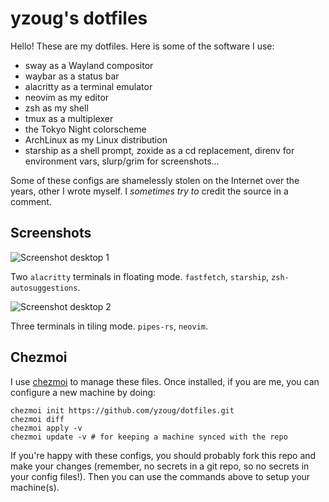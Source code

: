# yzoug's dotfiles

Hello! These are my dotfiles. Here is some of the software I use:

- sway as a Wayland compositor
- waybar as a status bar
- alacritty as a terminal emulator
- neovim as my editor
- zsh as my shell
- tmux as a multiplexer
- the Tokyo Night colorscheme
- ArchLinux as my Linux distribution
- starship as a shell prompt, zoxide as a cd replacement, direnv for environment vars, slurp/grim for screenshots...

Some of these configs are shamelessly stolen on the Internet over the years, other I wrote myself. I *sometimes try to* credit the source in a comment.

## Screenshots

![Screenshot desktop 1](https://github.com/user-attachments/assets/2b64d5f7-e72c-4cf1-a752-0f7c7740281c)

Two `alacritty` terminals in floating mode. `fastfetch`, `starship`, `zsh-autosuggestions`.

![Screenshot desktop 2](https://github.com/user-attachments/assets/56a2faaf-5ff7-42b1-9a1a-d245e1d2e29e)

Three terminals in tiling mode. `pipes-rs`, `neovim`.


## Chezmoi

I use [chezmoi](https://www.chezmoi.io/) to manage these files. Once installed, if you are me, you can configure a new machine by doing:

```
chezmoi init https://github.com/yzoug/dotfiles.git
chezmoi diff
chezmoi apply -v
chezmoi update -v # for keeping a machine synced with the repo
```

If you're happy with these configs, you should probably fork this repo and make your changes (remember, no secrets in a git repo, so no secrets in your config files!). Then you can use the commands above to setup your machine(s).
